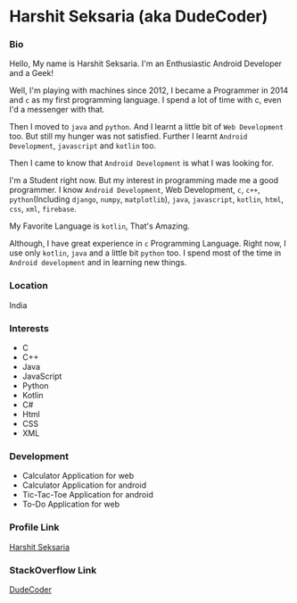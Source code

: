 # Harshit Seksaria (aka DudeCoder)

### Bio

Hello, My name is Harshit Seksaria.
I'm an Enthusiastic Android Developer and a Geek!

Well, I'm playing with machines since 2012, I became a Programmer in 2014 and `c` as my first programming language. I spend a lot of time with c, even I'd a messenger with that.

Then I moved to `java` and `python`. And I learnt a little bit of `Web Development` too.
But still my hunger was not satisfied.
Further I learnt `Android Development`, `javascript` and `kotlin` too.

Then I came to know that `Android Development` is what I was looking for.

I'm a Student right now. But my interest in programming made me a good programmer.
I know `Android Development`, Web Development, `c`, `c++`, `python`(Including `django`, `numpy`, `matplotlib`), `java`, `javascript`, `kotlin`, `html`, `css`, `xml`, `firebase`.

My Favorite Language is `kotlin`, That's Amazing.

Although, I have great experience in `c` Programming Language.
Right now, I use only `kotlin`, `java` and a little bit `python` too.
I spend most of the time in `Android development` and in learning new things.

### Location

India

### Interests

- C
- C++
- Java
- JavaScript
- Python
- Kotlin
- C#
- Html
- CSS
- XML

### Development

- Calculator Application for web
- Calculator Application for android
- Tic-Tac-Toe Application for android
- To-Do Application for web

### Profile Link

[Harshit Seksaria](https://github.com/HarshitSeksaria)

### StackOverflow Link

[DudeCoder](https://stackoverflow.com/users/9134576/dude-coder?tab=profile)
